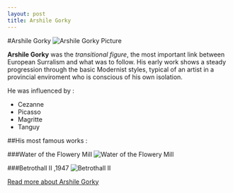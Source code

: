 ```yaml
---
layout: post
title: Arshile Gorky
---
```

#Arshile Gorky
![Arshile Gorky Picture](http://uploads8.wikiart.org/images/vostanik-manuk-adoyan-%D5%A1%D6%80%D5%B7%D5%AB%D5%AC-%D5%A3%D5%B8%D6%80%D5%AF%D5%AB-%D5%BE%D5%B8%D5%BD%D5%BF%D5%A1%D5%B6%D5%AB%D5%AF-%D5%B4%D5%A1%D5%B6%D5%B8%D6%82%D5%AF-%D5%A1%D5%A4%D5%B8%D5%B5%D5%A1%D5%B6.jpg!Portrait.jpg)

**Arshile Gorky** was the *transitional figure*, the most important link between European Surralism and what was to follow. His early work shows a steady progression through the basic Modernist styles, typical of an artist in a provincial enviroment who is conscious of his own isolation.

He was influenced by :
* Cezanne
* Picasso
* Magritte
* Tanguy

##His most famous works :

###Water of the Flowery Mill
![Water of the Flowery Mill ](http://imgc.allpostersimages.com/images/P-473-488-90/67/6738/7F5Z100Z/posters/arshile-gorky-water-of-the-flowery-mill.jpg)

###Betrothall II ,1947
![Betrothall II ](https://s-media-cache-ak0.pinimg.com/236x/13/e6/d6/13e6d69862e7b0931edef8ba47ac2dab.jpg)


[Read more about Arshile Gorky](http://www.wikiart.org/en/arshile-gorky)
